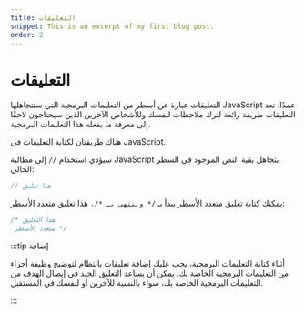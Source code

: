 ```yaml
---
title: التعليقات
snippet: This is an excerpt of my first blog post.
order: 2
---
```


# التعليقات

التعليقات عبارة عن أسطر من التعليمات البرمجية التي ستتجاهلها JavaScript عمدًا.
تعد التعليقات طريقة رائعة لترك ملاحظات لنفسك وللأشخاص الآخرين الذين سيحتاجون
لاحقًا إلى معرفة ما يفعله هذا التعليمات البرمجية.

هناك طريقتان لكتابة التعليقات في JavaScript.

سيؤدي استخدام `//` إلى مطالبة JavaScript بتجاهل بقية النص الموجود في السطر
الحالي:

```js
// هذا تعليق
```

يمكنك كتابة تعليق متعدد الأسطر يبدأ بـ `/* وينتهي بـ */.` هذا تعليق متعدد
الأسطر:

```js
/* هذا التعليق
 متعدد الأسطر */
```

:::tip إضافة

أثناء كتابة التعليمات البرمجية، يجب عليك إضافة تعليقات بانتظام لتوضيح وظيفة
أجزاء من التعليمات البرمجية الخاصة بك. يمكن أن يساعد التعليق الجيد في إيصال
الهدف من التعليمات البرمجية الخاصة بك، سواء بالنسبة للآخرين أو لنفسك في
المستقبل.

:::
